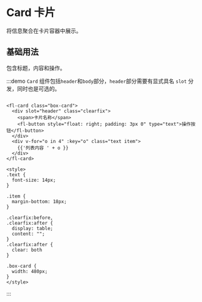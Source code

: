 # Card 卡片

将信息聚合在卡片容器中展示。

## 基础用法
包含标题，内容和操作。

:::demo `Card` 组件包括`header`和`body`部分，`header`部分需要有显式具名 `slot` 分发，同时也是可选的。
  ```vue

  <fl-card class="box-card">
    <div slot="header" class="clearfix">
      <span>卡片名称</span>
      <fl-button style="float: right; padding: 3px 0" type="text">操作按钮</fl-button>
    </div>
    <div v-for="o in 4" :key="o" class="text item">
      {{'列表内容 ' + o }}
    </div>
  </fl-card>

<style>
  .text {
    font-size: 14px;
  }

  .item {
    margin-bottom: 18px;
  }

  .clearfix:before,
  .clearfix:after {
    display: table;
    content: "";
  }
  .clearfix:after {
    clear: both
  }

  .box-card {
    width: 480px;
  }
</style>
  ```
:::
